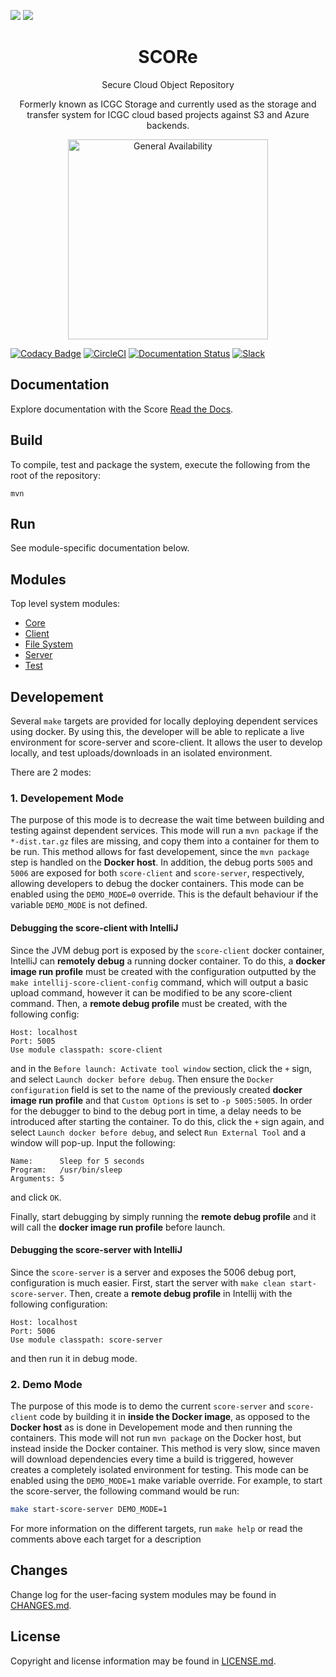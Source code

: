 ![](https://github.com/cr-ste-justine/score/workflows/Build/badge.svg)
![](https://github.com/cr-ste-justine/score/workflows/Publish/badge.svg)

<h1 align="center">SCORe</h1>

<p align="center">Secure Cloud Object Repository</p>

<p align="center">Formerly known as ICGC Storage and currently used as the storage and transfer system for ICGC cloud based projects against S3 and Azure backends.</p>

<p align="center"><a href="http://www.overture.bio/products/score" target="_blank"><img alt="General Availability" title="General Availability" src="http://www.overture.bio/img/progress-horizontal-GA.svg" width="320" /></a></p>

[![Codacy Badge](https://api.codacy.com/project/badge/Grade/201ae314ab3842baad25bc820069e90a)](https://www.codacy.com/app/overture-stack/score?utm_source=github.com&amp;utm_medium=referral&amp;utm_content=overture-stack/score&amp;utm_campaign=Badge_Grade)
[![CircleCI](https://circleci.com/gh/overture-stack/score/tree/develop.svg?style=svg)](https://circleci.com/gh/overture-stack/score/tree/develop)
[![Documentation Status](https://readthedocs.org/projects/score-docs/badge/?version=latest)](https://score-docs.readthedocs.io/en/latest/?badge=latest)
[![Slack](http://slack.overture.bio/badge.svg)](http://slack.overture.bio)

## Documentation

Explore documentation with the Score [Read the Docs](https://score-docs.readthedocs.io/en/develop/introduction.html).

## Build

To compile, test and package the system, execute the following from the root of the repository:

```shell
mvn
```

## Run

See module-specific documentation below.

## Modules
Top level system modules:

- [Core](score-core/README.md)
- [Client](score-client/README.md)
- [File System](score-fs/README.md)
- [Server](score-server/README.md)
- [Test](score-test/README.md)

## Developement
Several `make` targets are provided for locally deploying dependent services using docker. 
By using this, the developer will be able to replicate a live environment for score-server and score-client. 
It allows the user to develop locally, and test uploads/downloads in an isolated environment.

There are 2 modes:

### 1. Developement Mode
The purpose of this mode is to decrease the wait time between building and testing against dependent services.
This mode will run a `mvn package` if the `*-dist.tar.gz` files are missing, and copy them into a container for them to be run. 
This method allows for fast developement, since the `mvn package` step is handled on the **Docker host**.
In addition, the debug ports `5005` and `5006` are exposed for both `score-client` and `score-server`, respectively, allowing developers to debug the docker containers.
This mode can be enabled using the `DEMO_MODE=0` override. This is the default behaviour if the variable `DEMO_MODE` is not defined.

#### Debugging the score-client with IntelliJ
Since the JVM debug port is exposed by the `score-client` docker container, IntelliJ can **remotely debug** a running docker container. 
To do this, a **docker image run profile** must be created with the configuration outputted by the `make intellij-score-client-config` command, which will output a basic upload command, however it can be modified to be any score-client command.
Then, a **remote debug profile** must be created, with the following config:

```
Host: localhost
Port: 5005
Use module classpath: score-client
```
and in the `Before launch: Activate tool window` section, click the `+` sign, and select `Launch docker before debug`. 
Then ensure the `Docker configuration` field is set to the name of the previously created **docker image run profile**  and that `Custom Options` is set to `-p 5005:5005`. In order for the debugger to bind to the debug port in time, 
a delay needs to be introduced after starting the container. To do this, click the `+` sign again, and select `Launch docker before debug`, and select `Run External Tool` and a window will pop-up. Input the following:

```
Name:      Sleep for 5 seconds
Program:   /usr/bin/sleep
Arguments: 5
```
and click `OK`.

Finally,  start debugging by simply running the **remote debug profile** and it will call the **docker image run profile** before launch. 

#### Debugging the score-server with IntelliJ
Since the `score-server` is a server and exposes the 5006 debug port, configuration is much easier. First, start the server with `make clean start-score-server`. Then, create a **remote debug profile** in Intellij with the following configuration:
```
Host: localhost
Port: 5006
Use module classpath: score-server
```
and then run it in debug mode. 



### 2. Demo Mode
The purpose of this mode is to demo the current `score-server` and `score-client` code by building it in **inside the Docker image**, 
as opposed to the **Docker host** as is done in Developement mode and then running the containers.
This mode will not run `mvn package` on the Docker host, but instead inside the Docker container.
This method is very slow, since maven will download dependencies every time a build is triggered, however creates a completely isolated environment for testing.
This mode can be enabled using the `DEMO_MODE=1` make variable override. For example, to start the score-server, the following command would be run:

```bash
make start-score-server DEMO_MODE=1
```

For more information on the different targets, run `make help` or read the comments above each target for a description


## Changes

Change log for the user-facing system modules may be found in [CHANGES.md](CHANGES.md).

## License

Copyright and license information may be found in [LICENSE.md](LICENSE.md).
